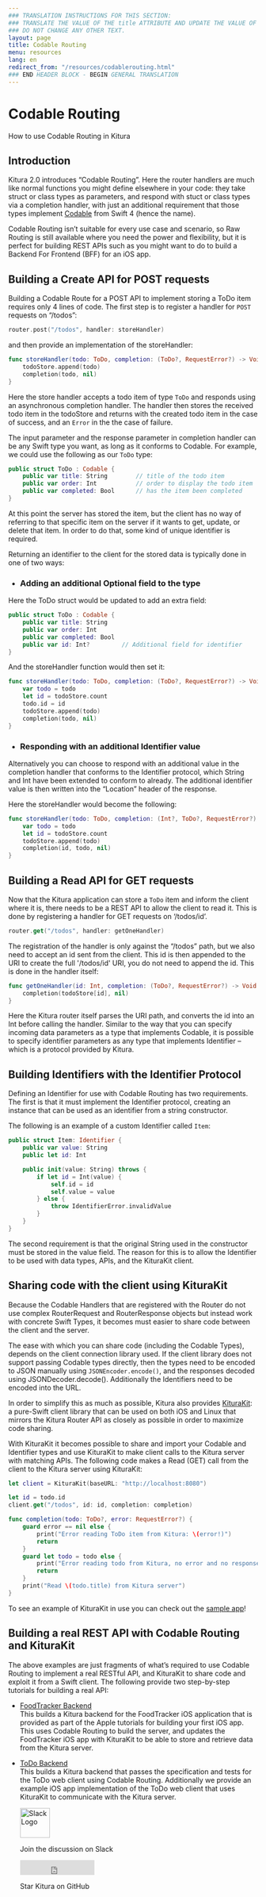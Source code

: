 ```yaml
---
### TRANSLATION INSTRUCTIONS FOR THIS SECTION:
### TRANSLATE THE VALUE OF THE title ATTRIBUTE AND UPDATE THE VALUE OF THE lang ATTRIBUTE.
### DO NOT CHANGE ANY OTHER TEXT.
layout: page
title: Codable Routing
menu: resources
lang: en
redirect_from: "/resources/codablerouting.html"
### END HEADER BLOCK - BEGIN GENERAL TRANSLATION
---
```


<div class="titleBlock">
  <h1>Codable Routing</h1>
  <p>How to use Codable Routing in Kitura</p>
</div>



## Introduction
Kitura 2.0 introduces “Codable Routing”. Here the router handlers are much like normal functions you might define elsewhere in your code: they take struct or class types as parameters, and respond with stuct or class types via a completion handler, with just an additional requirement that those types implement [Codable](https://developer.apple.com/documentation/swift/codable) from Swift 4 (hence the name).

Codable Routing isn’t suitable for every use case and scenario, so Raw Routing is still available where you need the power and flexibility, but it is perfect for building REST APIs such as you might want to do to build a Backend For Frontend (BFF) for an iOS app.

## Building a Create API for POST requests

Building a Codable Route for a POST API to implement storing a ToDo item requires only 4 lines of code. The first step is to register a handler for `POST` requests on “/todos”:

```swift
router.post("/todos", handler: storeHandler)
```

and then provide an implementation of the storeHandler:

```swift
func storeHandler(todo: ToDo, completion: (ToDo?, RequestError?) -> Void ) -> Void {
    todoStore.append(todo)
    completion(todo, nil)
}
```

Here the store handler accepts a todo item of type `ToDo` and responds using an asynchronous completion handler. The handler then stores the received todo item in the todoStore and returns with the created todo item in the case of success, and an `Error` in the the case of failure.

The input parameter and the response parameter in completion handler can be any Swift type you want, as long as it conforms to Codable. For example, we could use the following as our `ToDo` type:

```swift
public struct ToDo : Codable {
    public var title: String        // title of the todo item
    public var order: Int           // order to display the todo item
    public var completed: Bool      // has the item been completed
}
```

At this point the server has stored the item, but the client has no way of referring to that specific item on the server if it wants to get, update, or delete that item. In order to do that, some kind of unique identifier is required.

Returning an identifier to the client for the stored data is typically done in one of two ways:

* ### Adding an additional Optional field to the type
Here the ToDo struct would be updated to add an extra field:
```swift
public struct ToDo : Codable {
    public var title: String       
    public var order: Int      
    public var completed: Bool
    public var id: Int?         // Additional field for identifier
}
```

And the storeHandler function would then set it:

```swift
func storeHandler(todo: ToDo, completion: (ToDo?, RequestError?) -> Void ) -> Void {
    var todo = todo
    let id = todoStore.count
    todo.id = id
    todoStore.append(todo)
    completion(todo, nil)
}
```

* ### Responding with an additional Identifier value
Alternatively you can choose to respond with an additional value in the completion handler that conforms to the Identifier protocol, which String and Int have been extended to conform to already. The additional identifier value is then written into the “Location” header of the response.

Here the storeHandler would become the following:
```swift
func storeHandler(todo: ToDo, completion: (Int?, ToDo?, RequestError?) -> Void ) -> Void {
    var todo = todo
    let id = todoStore.count
    todoStore.append(todo)
    completion(id, todo, nil)
}
```

## Building a Read API for GET requests

Now that the Kitura application can store a `ToDo` item and inform the client where it is, there needs to be a REST API to allow the client to read it. This is done by registering a handler for GET requests on ‘/todos/id’.

```swift
router.get("/todos", handler: getOneHandler)
```

The registration of the handler is only against the “/todos” path, but we also need to accept an id sent from the client. This id is then appended to the URI to create the full '/todos/id' URI, you do not need to append the id. This is done in the handler itself:

```swift
func getOneHandler(id: Int, completion: (ToDo?, RequestError?) -> Void ) -> Void {
    completion(todoStore[id], nil)
}
```

Here the Kitura router itself parses the URI path, and converts the id into an Int before calling the handler.
Similar to the way that you can specify incoming data parameters as a type that implements Codable, it is possible to specify identifier parameters as any type that implements Identifier – which is a protocol provided by Kitura.

## Building Identifiers with the Identifier Protocol
Defining an Identifier for use with Codable Routing has two requirements. The first is that it must implement the Identifier protocol, creating an instance that can be used as an identifier from a string constructor.

The following is an example of a custom Identifier called `Item`:
```swift
public struct Item: Identifier {
    public var value: String
    public let id: Int

    public init(value: String) throws {
        if let id = Int(value) {
            self.id = id
            self.value = value
        } else {
            throw IdentifierError.invalidValue
        }
    }
}
```

The second requirement is that the original String used in the constructor must be stored in the value field. The reason for this is to allow the Identifier to be used with data types, APIs, and the KituraKit client.

## Sharing code with the client using KituraKit
Because the Codable Handlers that are registered with the Router do not use complex RouterRequest and RouterResponse objects but instead work with concrete Swift Types, it becomes must easier to share code between the client and the server.

The ease with which you can share code (including the Codable Types), depends on the client connection library used. If the client library does not support passing Codable types directly, then the types need to be encoded to JSON manually using `JSONEncoder.encode()`, and the responses decoded using JSONDecoder.decode(). Additionally the Identifiers need to be encoded into the URL.

In order to simplify this as much as possible, Kitura also provides [KituraKit](https://github.com/IBM-Swift/KituraKit): a pure-Swift client library that can be used on both iOS and Linux that mirrors the Kitura Router API as closely as possible in order to maximize code sharing.

With KituraKit it becomes possible to share and import your Codable and Identifier types and use KituraKit to make client calls to the Kitura server with matching APIs. The following code makes a Read (GET) call from the client to the Kitura server using KituraKit:
```swift
let client = KituraKit(baseURL: "http://localhost:8080")

let id = todo.id
client.get("/todos", id: id, completion: completion)

func completion(todo: ToDo?, error: RequestError?) {
    guard error == nil else {
        print("Error reading ToDo item from Kitura: \(error!)")
        return
    }
    guard let todo = todo else {
        print("Error reading todo from Kitura, no error and no response")
        return
    }
    print("Read \(todo.title) from Kitura server")
}
```

To see an example of KituraKit in use you can check out the [sample app](https://github.com/IBM-Swift/iOSSampleKituraKit)!

## Building a real REST API with Codable Routing and KituraKit

The above examples are just fragments of what’s required to use Codable Routing to implement a real RESTful API, and KituraKit to share code and exploit it from a Swift client. The following provide two step-by-step tutorials for building a real API:

* [FoodTracker Backend](https://github.com/IBM/FoodTrackerBackend)  
  This builds a Kitura backend for the FoodTracker iOS application that is provided as part of the Apple tutorials for building your first iOS app. This uses Codable Routing to build the server, and updates the FoodTracker iOS app with KituraKit to be able to store and retrieve data from the Kitura server.

* [ToDo Backend](https://github.com/IBM/ToDoBackend)  
  This builds a Kitura backend that passes the specification and tests for the ToDo web client using Codable Routing. Additionally we provide an example iOS app implementation of the ToDo web client that uses KituraKit to communicate with the Kitura server.
  <section class="social-section">
  	<div class="social-link">
  		<a rel="nofollow" href="http://swift-at-ibm-slack.mybluemix.net">
  		<img src="https://developer.ibm.com/swift/wp-content/uploads/sites/69/2018/01/slack-150x150.png" alt="Slack Logo" width="60" height="60" class="social-image"/></a>
  		<p class="social-header">Join the discussion on Slack</p>
  	</div>
  	<div  class="social-link">
  		<iframe class="social-image" src="https://ghbtns.com/github-btn.html?user=IBM-Swift&amp;repo=Kitura&amp;type=star&amp;count=true&amp;size=large" frameborder="0" scrolling="0" width="150px" height="30px"></iframe>
  		<p class="social-header">Star Kitura on GitHub</p>
  	</div>
  </section>
